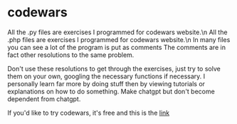 # codewars
All the .py files are exercises I programmed for codewars website.\n
All the .php files are exercises I programmed for codewars website.\n
In many files you can see a lot of the program is put as comments
The comments are in fact other resolutions to the same problem.

Don't use these resolutions to get through the exercises, just try to solve them on your own, googling the necessary functions if necessary.
I personally learn far more by doing stuff then by viewing tutorials or explanations on how to do something.
Make chatgpt but don't become dependent from chatgpt.

If you'd like to try codewars, it's free and this is the [link](www.codewars.com/r/snsKdw
)
